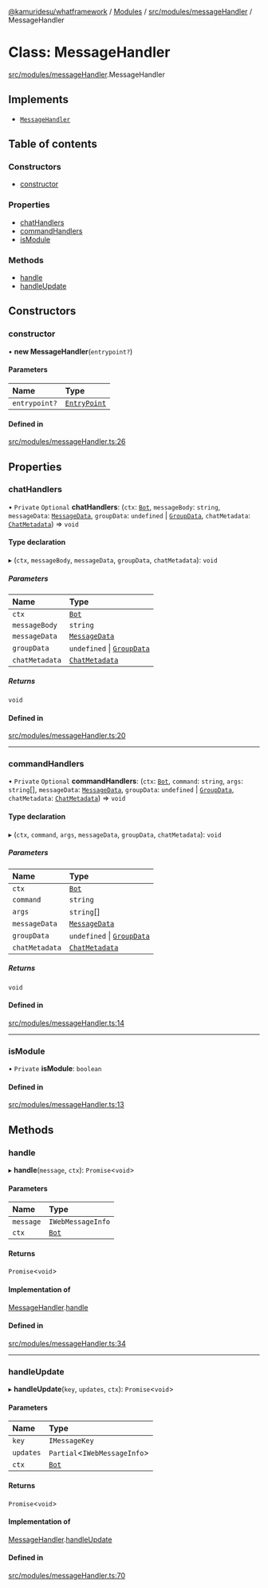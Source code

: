 [@kamuridesu/whatframework](../README.md) / [Modules](../modules.md) / [src/modules/messageHandler](../modules/src_modules_messageHandler.md) / MessageHandler

# Class: MessageHandler

[src/modules/messageHandler](../modules/src_modules_messageHandler.md).MessageHandler

## Implements

- [`MessageHandler`](../interfaces/src_types_bot.MessageHandler.md)

## Table of contents

### Constructors

- [constructor](src_modules_messageHandler.MessageHandler.md#constructor)

### Properties

- [chatHandlers](src_modules_messageHandler.MessageHandler.md#chathandlers)
- [commandHandlers](src_modules_messageHandler.MessageHandler.md#commandhandlers)
- [isModule](src_modules_messageHandler.MessageHandler.md#ismodule)

### Methods

- [handle](src_modules_messageHandler.MessageHandler.md#handle)
- [handleUpdate](src_modules_messageHandler.MessageHandler.md#handleupdate)

## Constructors

### constructor

• **new MessageHandler**(`entrypoint?`)

#### Parameters

| Name | Type |
| :------ | :------ |
| `entrypoint?` | [`EntryPoint`](../interfaces/src_types_bot.EntryPoint.md) |

#### Defined in

[src/modules/messageHandler.ts:26](https://github.com/kamuridesu/WhatFramework/blob/01ee173/src/modules/messageHandler.ts#L26)

## Properties

### chatHandlers

• `Private` `Optional` **chatHandlers**: (`ctx`: [`Bot`](src_modules_bot.Bot.md), `messageBody`: `string`, `messageData`: [`MessageData`](src_types_messageData.MessageData.md), `groupData`: `undefined` \| [`GroupData`](src_types_groupData.GroupData.md), `chatMetadata`: [`ChatMetadata`](src_types_chatMetadata.ChatMetadata.md)) => `void`

#### Type declaration

▸ (`ctx`, `messageBody`, `messageData`, `groupData`, `chatMetadata`): `void`

##### Parameters

| Name | Type |
| :------ | :------ |
| `ctx` | [`Bot`](src_modules_bot.Bot.md) |
| `messageBody` | `string` |
| `messageData` | [`MessageData`](src_types_messageData.MessageData.md) |
| `groupData` | `undefined` \| [`GroupData`](src_types_groupData.GroupData.md) |
| `chatMetadata` | [`ChatMetadata`](src_types_chatMetadata.ChatMetadata.md) |

##### Returns

`void`

#### Defined in

[src/modules/messageHandler.ts:20](https://github.com/kamuridesu/WhatFramework/blob/01ee173/src/modules/messageHandler.ts#L20)

___

### commandHandlers

• `Private` `Optional` **commandHandlers**: (`ctx`: [`Bot`](src_modules_bot.Bot.md), `command`: `string`, `args`: `string`[], `messageData`: [`MessageData`](src_types_messageData.MessageData.md), `groupData`: `undefined` \| [`GroupData`](src_types_groupData.GroupData.md), `chatMetadata`: [`ChatMetadata`](src_types_chatMetadata.ChatMetadata.md)) => `void`

#### Type declaration

▸ (`ctx`, `command`, `args`, `messageData`, `groupData`, `chatMetadata`): `void`

##### Parameters

| Name | Type |
| :------ | :------ |
| `ctx` | [`Bot`](src_modules_bot.Bot.md) |
| `command` | `string` |
| `args` | `string`[] |
| `messageData` | [`MessageData`](src_types_messageData.MessageData.md) |
| `groupData` | `undefined` \| [`GroupData`](src_types_groupData.GroupData.md) |
| `chatMetadata` | [`ChatMetadata`](src_types_chatMetadata.ChatMetadata.md) |

##### Returns

`void`

#### Defined in

[src/modules/messageHandler.ts:14](https://github.com/kamuridesu/WhatFramework/blob/01ee173/src/modules/messageHandler.ts#L14)

___

### isModule

• `Private` **isModule**: `boolean`

#### Defined in

[src/modules/messageHandler.ts:13](https://github.com/kamuridesu/WhatFramework/blob/01ee173/src/modules/messageHandler.ts#L13)

## Methods

### handle

▸ **handle**(`message`, `ctx`): `Promise`<`void`\>

#### Parameters

| Name | Type |
| :------ | :------ |
| `message` | `IWebMessageInfo` |
| `ctx` | [`Bot`](src_modules_bot.Bot.md) |

#### Returns

`Promise`<`void`\>

#### Implementation of

[MessageHandler](../interfaces/src_types_bot.MessageHandler.md).[handle](../interfaces/src_types_bot.MessageHandler.md#handle)

#### Defined in

[src/modules/messageHandler.ts:34](https://github.com/kamuridesu/WhatFramework/blob/01ee173/src/modules/messageHandler.ts#L34)

___

### handleUpdate

▸ **handleUpdate**(`key`, `updates`, `ctx`): `Promise`<`void`\>

#### Parameters

| Name | Type |
| :------ | :------ |
| `key` | `IMessageKey` |
| `updates` | `Partial`<`IWebMessageInfo`\> |
| `ctx` | [`Bot`](src_modules_bot.Bot.md) |

#### Returns

`Promise`<`void`\>

#### Implementation of

[MessageHandler](../interfaces/src_types_bot.MessageHandler.md).[handleUpdate](../interfaces/src_types_bot.MessageHandler.md#handleupdate)

#### Defined in

[src/modules/messageHandler.ts:70](https://github.com/kamuridesu/WhatFramework/blob/01ee173/src/modules/messageHandler.ts#L70)

